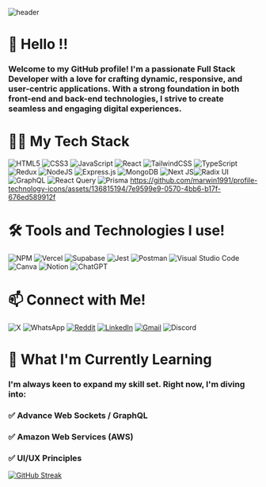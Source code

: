 ![header](https://capsule-render.vercel.app/api?type=venom&color=auto&height=300&section=header&text=I-am-Aakash&fontSize=80)

# 👋 Hello !!

### Welcome to my GitHub profile! I'm a passionate Full Stack Developer with a love for crafting dynamic, responsive, and user-centric applications. With a strong foundation in both front-end and back-end technologies, I strive to create seamless and engaging digital experiences.




# 👩‍💻 My Tech Stack
  
![HTML5](https://img.shields.io/badge/html5-%23E34F26.svg?style=for-the-badge&logo=html5&logoColor=white) ![CSS3](https://img.shields.io/badge/css3-%231572B6.svg?style=for-the-badge&logo=css3&logoColor=white) ![JavaScript](https://img.shields.io/badge/javascript-%23323330.svg?style=for-the-badge&logo=javascript&logoColor=%23F7DF1E) ![React](https://img.shields.io/badge/react-%2320232a.svg?style=for-the-badge&logo=react&logoColor=%2361DAFB) ![TailwindCSS](https://img.shields.io/badge/tailwindcss-%2338B2AC.svg?style=for-the-badge&logo=tailwind-css&logoColor=white) ![TypeScript](https://img.shields.io/badge/typescript-%23007ACC.svg?style=for-the-badge&logo=typescript&logoColor=white) 	![Redux](https://img.shields.io/badge/redux-%23593d88.svg?style=for-the-badge&logo=redux&logoColor=white) 	![NodeJS](https://img.shields.io/badge/node.js-6DA55F?style=for-the-badge&logo=node.js&logoColor=white) ![Express.js](https://img.shields.io/badge/express.js-%23404d59.svg?style=for-the-badge&logo=express&logoColor=%2361DAFB) ![MongoDB](https://img.shields.io/badge/MongoDB-%234ea94b.svg?style=for-the-badge&logo=mongodb&logoColor=white) ![Next JS](https://img.shields.io/badge/Next-black?style=for-the-badge&logo=next.js&logoColor=white)![Radix UI](https://img.shields.io/badge/radix%20ui-161618.svg?style=for-the-badge&logo=radix-ui&logoColor=white) ![GraphQL](https://img.shields.io/badge/-GraphQL-E10098?style=for-the-badge&logo=graphql&logoColor=white) ![React Query](https://img.shields.io/badge/-React%20Query-FF4154?style=for-the-badge&logo=react%20query&logoColor=white) ![Prisma](https://img.shields.io/badge/Prisma-3982CE?style=for-the-badge&logo=Prisma&logoColor=white) https://github.com/marwin1991/profile-technology-icons/assets/136815194/7e9599e9-0570-4bb6-b17f-676ed589912f



# 🛠️  Tools and Technologies I use!

  ![NPM](https://img.shields.io/badge/NPM-%23CB3837.svg?style=for-the-badge&logo=npm&logoColor=white) ![Vercel](https://img.shields.io/badge/vercel-%23000000.svg?style=for-the-badge&logo=vercel&logoColor=white)
   ![Supabase](https://img.shields.io/badge/Supabase-3ECF8E?style=for-the-badge&logo=supabase&logoColor=white) ![Jest](https://img.shields.io/badge/-jest-%23C21325?style=for-the-badge&logo=jest&logoColor=white)
   ![Postman](https://img.shields.io/badge/Postman-FF6C37?style=for-the-badge&logo=postman&logoColor=white) ![Visual Studio Code](https://img.shields.io/badge/Visual%20Studio%20Code-0078d7.svg?style=for-the-badge&logo=visual-studio-code&logoColor=white) ![Canva](https://img.shields.io/badge/Canva-%2300C4CC.svg?style=for-the-badge&logo=Canva&logoColor=white) ![Notion](https://img.shields.io/badge/Notion-%23000000.svg?style=for-the-badge&logo=notion&logoColor=white) ![ChatGPT](https://img.shields.io/badge/chatGPT-74aa9c?style=for-the-badge&logo=openai&logoColor=white)
  	


# 📫 Connect with Me!

![X](https://img.shields.io/badge/X-%23000000.svg?style=for-the-badge&logo=X&logoColor=white)
![WhatsApp](https://img.shields.io/badge/WhatsApp-25D366?style=for-the-badge&logo=whatsapp&logoColor=white)
[![Reddit](https://img.shields.io/badge/Reddit-FF4500?style=for-the-badge&logo=reddit&logoColor=white)](https://www.reddit.com/user/Aakash__kumar/)
[![LinkedIn](https://img.shields.io/badge/linkedin-%230077B5.svg?style=for-the-badge&logo=linkedin&logoColor=white)](https://www.linkedin.com/in/aakash-kumar-182a11262/)
[![Gmail](https://img.shields.io/badge/Gmail-D14836?style=for-the-badge&logo=gmail&logoColor=white)]()
![Discord](https://img.shields.io/badge/Discord-%235865F2.svg?style=for-the-badge&logo=discord&logoColor=white)



# 🌱 What I'm Currently Learning
### I'm always keen to expand my skill set. Right now, I'm diving into:

### ✅ Advance Web Sockets / GraphQL
### ✅ Amazon Web Services (AWS)
### ✅ UI/UX Principles






[![GitHub Streak](https://github-readme-streak-stats.herokuapp.com?user=aakashkumar001&theme=whatsapp-dark2&hide_border=true&border_radius=5)](https://git.io/streak-stats)
<!---
aakashkumar001/aakashkumar001 is a ✨ special ✨ repository because its `README.md` (this file) appears on your GitHub profile.
You can click the Preview link to take a look at your changes.
--->
